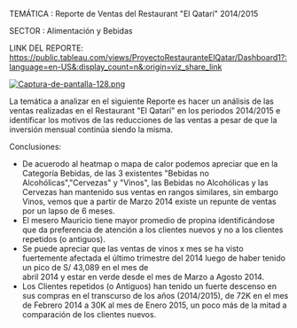 TEMÁTICA : Reporte de Ventas del Restaurant "El Qatarí" 2014/2015

SECTOR : Alimentación y Bebidas

LINK DEL REPORTE: https://public.tableau.com/views/ProyectoRestauranteElQatar/Dashboard1?:language=en-US&:display_count=n&:origin=viz_share_link

[![Captura-de-pantalla-128.png](https://i.postimg.cc/Yq2bYcQc/Captura-de-pantalla-128.png)](https://postimg.cc/jC9HYF8v)

La temática a analizar en el siguiente Reporte es hacer un análisis de las ventas realizadas en el Restaurant "El Qatarí" en los periodos 2014/2015 e identificar los motivos de las reducciones de las ventas a pesar de que la inversión mensual continúa siendo la misma. 

Conclusiones:
- De acuerodo al heatmap o mapa de calor podemos apreciar que en la Categoría Bebidas, de las 3 existentes "Bebidas no Alcohólicas","Cervezas" y "Vinos", las Bebidas no     Alcohólicas y las Cervezas han mantenido sus ventas en rangos similares, sin embargo Vinos, vemos que a partir de Marzo 2014 existe un repunte de ventas por un lapso de   6 meses.
- El mesero Mauricio tiene mayor promedio de propina identificándose que da preferencia de atención a los clientes nuevos y no a los clientes repetidos (o antiguos).
- Se puede apreciar que las ventas de vinos x mes se ha visto fuertemente afectada el último trimestre del 2014 luego de haber tenido un pico de S/ 43,089 en el mes de  
  abril 2014 y estar en verde desde el mes de Marzo a Agosto 2014.
- Los Clientes repetidos (o Antiguos) han tenido un fuerte descenso en sus compras en el transcurso de los años (2014/2015), de 72K en el mes de Febrero 2014 a 30K al mes   de Enero 2015, un poco más de la mitad a comparación de los clientes nuevos.
